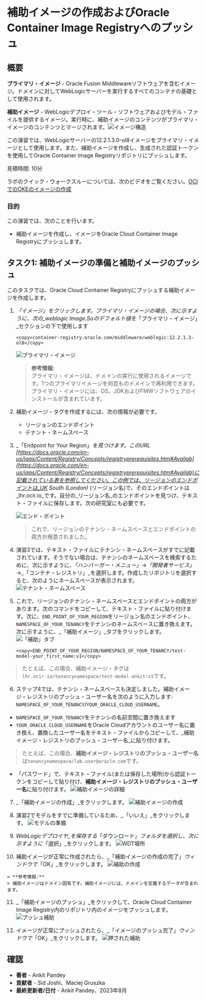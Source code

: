 # 補助イメージの作成およびOracle Container Image Registryへのプッシュ

## 概要

**プライマリ・イメージ** - Oracle Fusion Middlewareソフトウェアを含むイメージ。ドメインに対してWebLogicサーバーを実行するすべてのコンテナの基礎として使用されます。

**補助イメージ** - WebLogicデプロイ・ツール・ソフトウェアおよびモデル・ファイルを提供するイメージ。実行時に、補助イメージのコンテンツがプライマリ・イメージのコンテンツとマージされます。![イメージ構造](images/image-structure.png)

この演習では、WebLogicサーバーの12.2.1.3.0-ol8イメージをプライマリ・イメージとして使用します。また、補助イメージを作成し、生成された認証トークンを使用してOracle Container Image Registryリポジトリにプッシュします。

見積時間: 10分

ラボのクイック・ウォークスルーについては、次のビデオをご覧ください。[OCIでのOKEのイメージの作成](videohub:1_y5o56oe5)

### 目的

この演習では、次のことを行います。

*   補助イメージを作成し、イメージをOracle Cloud Container Image Registryにプッシュします。

## タスク1: 補助イメージの準備と補助イメージのプッシュ

このタスクでは、Oracle Cloud Container Registryにプッシュする補助イメージを作成します。

1.  _「イメージ」_をクリックします。プライマリ・イメージの場合、次に示すように、次の_weblogic_ Image.Soのデフォルト値を_「プライマリ・イメージ」_セクションの下で使用します
    
        <copy>container-registry.oracle.com/middleware/weblogic:12.2.1.3-ol8</copy>
        
    
    ![プライマリ・イメージ](images/primary-image.png)
    
    > **参考情報:**  
    > プライマリ・イメージは、ドメインの実行に使用されるイメージです。1つのプライマリイメージを何百ものドメインで再利用できます。プライマリ・イメージには、OS、JDKおよびFMWソフトウェアのインストールが含まれています。
    
2.  補助イメージ・タグを作成するには、次の情報が必要です。
    
    *   リージョンのエンドポイント
    *   テナント・ネームスペース
3.  _「Endpoint for Your Region」_を見つけます。このURL [https://docs.oracle.com/en-us/iaas/Content/Registry/Concepts/registryprerequisites.htm#Availab](https://docs.oracle.com/en-us/iaas/Content/Registry/Concepts/registryprerequisites.htm#Availab)に記載されている表を参照してください。この例では、リージョンのエンドポイントは_UK South (London)_ (リージョン名)で、そのエンドポイントは_lhr.ocir.io_です。自分の_リージョン名_のエンドポイントを見つけ、テキスト・ファイルに保存します。次の研究室にも必要です。
    
    ![エンド・ポイント](images/end-point.png " ")
    
    > これで、リージョンのテナンシ・ネームスペースとエンドポイントの両方が用意されました。
    
4.  演習3では、テキスト・ファイルにテナンシ・ネームスペースがすでに記載されています。そうでない場合は、テナンシのネームスペースを検索するために、次に示すように、_「ハンバーガー・メニュー」_→_「開発者サービス」_→_「コンテナ・レジストリ」_を選択します。作成したリポジトリを選択すると、次のようにネームスペースが表示されます。 ![テナント・ネームスペース](images/tenancy-namespace.png)
    
5.  これで、リージョンのテナンシ・ネームスペースとエンドポイントの両方があります。次のコマンドをコピーして、テキスト・ファイルに貼り付けます。次に、`END_POINT_OF_YOUR_REGION`をリージョン名のエンドポイント、`NAMESPACE_OF_YOUR_TENANCY`をテナンシのネームスペースに置き換えます。次に示すように、_「補助イメージ」_タブをクリックします。 ![「補助」タブ](images/auxiliary-tab.png)
    
        <copy>END_POINT_OF_YOUR_REGION/NAMESPACE_OF_YOUR_TENANCY/test-model-your_first_name:v1</copy>
        

> たとえば、この場合、補助イメージ・タグは`lhr.ocir.io/tenancynamespace/test-model-ankit:v1`です。

6.  ステップ4では、テナンシ・ネームスペースも決定しました。補助イメージ・レジストリのプッシュ・ユーザー名を次のように入力します: `NAMESPACE_OF_YOUR_TENANCY`/`YOUR_ORACLE_CLOUD_USERNAME`。  
    

*   `NAMESPACE_OF_YOUR_TENANCY`をテナンシの名前空間に置き換えます
*   `YOUR_ORACLE_CLOUD_USERNAME`をOracle Cloudアカウントのユーザー名に置き換え、置換したユーザー名をテキスト・ファイルからコピーして、_補助イメージ・レジストリのプッシュ・ユーザー名_に貼り付けます。

> たとえば、この場合、**補助イメージ・レジストリのプッシュ・ユーザー名**は`tenancynamespace/lab.user@oracle.com`です。

*   「パスワード」で、テキスト・ファイル(または保存した場所)から認証トークンをコピーして貼り付け、**補助イメージ・レジストリのプッシュ・ユーザー名**に貼り付けます。 ![補助イメージの詳細](images/auxiliary-image-details.png)

7.  _「補助イメージの作成」_をクリックします。 ![補助イメージの作成](images/create-auxiliary-image.png)
    
8.  演習2でモデルをすでに準備しているため、_「いいえ」_をクリックします。 ![モデルの準備](images/prepare-model.png)
    
9.  _WebLogicデプロイヤ_を保存する_「ダウンロード」_フォルダを選択し、次に示すように_「選択」_をクリックします。 ![WDT場所](images/wdt-location.png)
    
10.  補助イメージが正常に作成されたら、_「補助イメージの作成の完了」_ウィンドウで_「OK」_をクリックします。 ![補助の作成](images/auxiliary-created.png)
    
    > **参考情報:**  
    > 補助イメージはドメイン固有です。補助イメージには、ドメインを定義するデータが含まれます。
    
11.  _「補助イメージのプッシュ」_をクリックして、Oracle Cloud Container Image Registry内のリポジトリ内のイメージをプッシュします。 ![プッシュ補助](images/push-auxiliary.png)
    
12.  イメージが正常にプッシュされたら、_「イメージのプッシュ完了」_ウィンドウで_「OK」_をクリックします。 ![押された補助](images/auxiliary-pushed.png)
    

## 確認

*   **著者** - Ankit Pandey
*   **貢献者** - Sid Joshi、Maciej Gruszka
*   **最終更新者/日付** - Ankit Pandey、2023年8月